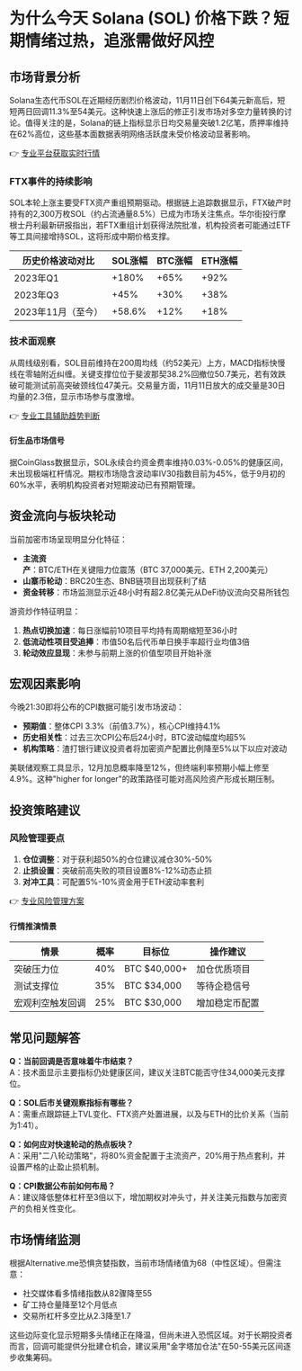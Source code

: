 # 为什么今天 Solana (SOL) 价格下跌？短期情绪过热，追涨需做好风控

## 市场背景分析  
Solana生态代币SOL在近期经历剧烈价格波动，11月11日创下64美元新高后，短短两日回调11.3%至54美元。这种快速上涨后的修正引发市场对多空力量转换的讨论。值得关注的是，Solana的链上指标显示日均交易量突破1.2亿笔，质押率维持在62%高位，这些基本面数据表明网络活跃度未受价格波动显著影响。

👉 [专业平台获取实时行情](https://bit.ly/okx_welcome)  

### FTX事件的持续影响  
SOL本轮上涨主要受FTX资产重组预期驱动。根据链上追踪数据显示，FTX破产时持有的2,300万枚SOL（约占流通量8.5%）已成为市场关注焦点。华尔街投行摩根士丹利最新研报指出，若FTX重组计划获得法院批准，机构投资者可能通过ETF等工具间接增持SOL，这将形成中期价格支撑。

| 历史价格波动对比 | SOL涨幅 | BTC涨幅 | ETH涨幅 |
|------------------|---------|---------|---------|
| 2023年Q1         | +180%   | +65%    | +92%    |
| 2023年Q3         | +45%    | +30%    | +38%    |
| 2023年11月（至今）| +58.6%  | +12%    | +18%    |

### 技术面观察  
从周线级别看，SOL目前维持在200周均线（约52美元）上方，MACD指标快慢线在零轴附近纠缠。关键支撑位位于斐波那契38.2%回撤位50.7美元，若有效跌破可能测试前高突破颈线位47美元。交易量方面，11月11日放大的成交量是30日均量的2.3倍，显示市场参与度激增。

👉 [专业工具辅助趋势判断](https://bit.ly/okx_welcome)  

#### 衍生品市场信号  
据CoinGlass数据显示，SOL永续合约资金费率维持0.03%-0.05%的健康区间，未出现极端杠杆情况。期权市场隐含波动率IV30指数目前为45%，低于9月初的60%水平，表明机构投资者对短期波动已有预期管理。

## 资金流向与板块轮动  
当前加密市场呈现明显分化特征：  
- **主流资产**：BTC/ETH在关键阻力位震荡（BTC 37,000美元、ETH 2,200美元）  
- **山寨币轮动**：BRC20生态、BNB链项目出现获利了结  
- **资金转移**：市场监测显示近48小时有超2.8亿美元从DeFi协议流向交易所钱包  

游资炒作特征明显：  
1. **热点切换加速**：每日涨幅前10项目平均持有周期缩短至36小时  
2. **低流动性项目受追捧**：市值50名后代币单日换手率超行业均值3倍  
3. **轮动效应显现**：未参与前期上涨的价值型项目开始补涨  

## 宏观因素影响  
今晚21:30即将公布的CPI数据可能引发市场波动：  
- **预期值**：整体CPI 3.3%（前值3.7%），核心CPI维持4.1%  
- **历史相关性**：过去三次CPI公布后24小时，BTC波动幅度均超5%  
- **机构策略**：渣打银行建议投资者将加密资产配置比例降至5%以下以应对波动  

美联储观察工具显示，12月加息概率降至12%，但终端利率预期小幅上修至4.9%。这种"higher for longer"的政策路径可能对高风险资产形成长期压制。

## 投资策略建议  
### 风险管理要点  
1. **仓位调整**：对于获利超50%的仓位建议减仓30%-50%  
2. **止损设置**：突破前高失败的项目设置8%-12%动态止损  
3. **对冲工具**：可配置5%-10%资金用于ETH波动率套利  

👉 [专业风险管理方案](https://bit.ly/okx_welcome)  

#### 行情推演情景  
| 情景            | 概率   | 目标位         | 操作建议               |
|-----------------|--------|----------------|------------------------|
| 突破压力位      | 40%    | BTC $40,000+   | 加仓优质项目           |
| 测试支撑位      | 35%    | BTC $34,000    | 等待企稳信号           |
| 宏观利空触发回调| 25%    | BTC $30,000    | 增加稳定币配置         |

## 常见问题解答  
**Q：当前回调是否意味着牛市结束？**  
A：技术面显示主要指标仍处健康区间，建议关注BTC能否守住34,000美元支撑位。  

**Q：SOL后市关键观察指标有哪些？**  
A：需重点跟踪链上TVL变化、FTX资产处置进展，以及与ETH的比价关系（当前为1:41）。  

**Q：如何应对快速轮动的热点板块？**  
A：采用"二八轮动策略"，将80%资金配置于主流资产，20%用于热点套利，并设置严格的止盈止损机制。  

**Q：CPI数据公布前如何布局？**  
A：建议降低整体杠杆至3倍以下，增加期权对冲头寸，并关注美元指数与加密资产的负相关性变化。  

## 市场情绪监测  
根据Alternative.me恐惧贪婪指数，当前市场情绪值为68（中性区域）。但需注意：  
- 社交媒体看多情绪指数从82骤降至55  
- 矿工持仓量降至12个月低点  
- 交易所杠杆多空比从2.3降至1.7  

这些边际变化显示短期多头情绪正在降温，但尚未进入恐慌区域。对于长期投资者而言，回调可能提供分批建仓机会，建议采用"金字塔加仓法"在50-55美元区间逐步收集筹码。